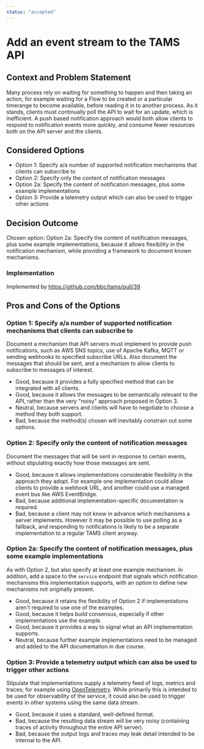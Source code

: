 ```yaml
---
status: "accepted"
---
```

# Add an event stream to the TAMS API

## Context and Problem Statement

Many process rely on waiting for something to happen and then taking an action, for example waiting for a Flow to be created or a particular timerange to become available, before reading it in to another process.
As it stands, clients must continually poll the API to wait for an update, which is inefficient.
A push based notification approach would both allow clients to respond to notification events more quickly, and consume fewer resources both on the API server and the clients.

## Considered Options

* Option 1: Specify a/a number of supported notification mechanisms that clients can subscribe to
* Option 2: Specify only the content of notification messages
* Option 2a: Specify the content of notification messages, plus some example implementations
* Option 3: Provide a telemetry output which can also be used to trigger other actions

## Decision Outcome

Chosen option: Option 2a: Specify the content of notification messages, plus some example implementations, because it allows flexibility in the notification mechanism, while providing a framework to document known mechanisms.

### Implementation

Implemented by <https://github.com/bbc/tams/pull/39>

## Pros and Cons of the Options

### Option 1: Specify a/a number of supported notification mechanisms that clients can subscribe to

Document a mechanism that API servers must implement to provide push notifications, such as AWS SNS topics, use of Apache Kafka, MQTT or sending webhooks to specified subscribe URLs.
Also document the messages that should be sent, and a mechanism to allow clients to subscribe to messages of interest.

* Good, because it provides a fully specified method that can be integrated with all clients.
* Good, because it allows the messages to be semantically relevant to the API, rather than the very "noisy" approach proposed in Option 3.
* Neutral, because servers and clients will have to negotiate to choose a method they both support.
* Bad, because the method(s) chosen will inevitably constrain out some options.

### Option 2: Specify only the content of notification messages

Document the messages that will be sent in response to certain events, without stipulating exactly how those messages are sent.

* Good, because it allows implementations considerable flexibility in the approach they adopt.
  For example one implementation could allow clients to provide a webhook URL, and another could use a managed event bus like AWS EventBridge.
* Bad, because additional implementation-specific documentation is required.
* Bad, because a client may not know in advance which mechanisms a server implements.
  However it may be possible to use polling as a fallback, and responding to notifications is likely to be a separate implementation to a regular TAMS client anyway.

### Option 2a: Specify the content of notification messages, plus some example implementations

As with Option 2, but also specify at least one example mechanism.
In addition, add a space to the `service` endpoint that signals which notification mechanisms this implementation supports, with an option to define new mechanisms not originally present.

* Good, because it retains the flexibility of Option 2 if implementations aren't required to use one of the examples.
* Good, because it helps build consensus, especially if other implementations use the example.
* Good, because it provides a way to signal what an API implementation supports.
* Neutral, because further example implementations need to be managed and added to the API documentation in due course.

### Option 3: Provide a telemetry output which can also be used to trigger other actions

Stipulate that implementations supply a telemetry feed of logs, metrics and traces; for example using [OpenTelemetry](https://opentelemetry.io/docs/what-is-opentelemetry/).
While primarily this is intended to be used for observability of the service, it could also be used to trigger events in other systems using the same data stream.

* Good, because it uses a standard, well-defined format.
* Bad, because the resulting data stream will be very noisy (containing traces of activity throughout the entire API server).
* Bad, because the output logs and traces may leak detail intended to be internal to the API.
